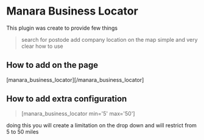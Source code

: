 Manara Business Locator
====================

This plugin was create to provide few things
> search for postode
> add company location on the map
> simple and very clear how to use

How to add on the page
---------------------
[manara_business_locator][/manara_business_locator]

How to add extra configuration
------------------------------

> [manara_business_locator min='5' max='50']

doing this you will create a limitation on the drop down and will restrict from 5 to 50 miles